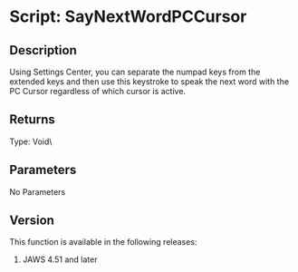 # Script: SayNextWordPCCursor

## Description

Using Settings Center, you can separate the numpad keys from the
extended keys and then use this keystroke to speak the next word with
the PC Cursor regardless of which cursor is active.

## Returns

Type: Void\

## Parameters

No Parameters

## Version

This function is available in the following releases:

1.  JAWS 4.51 and later
